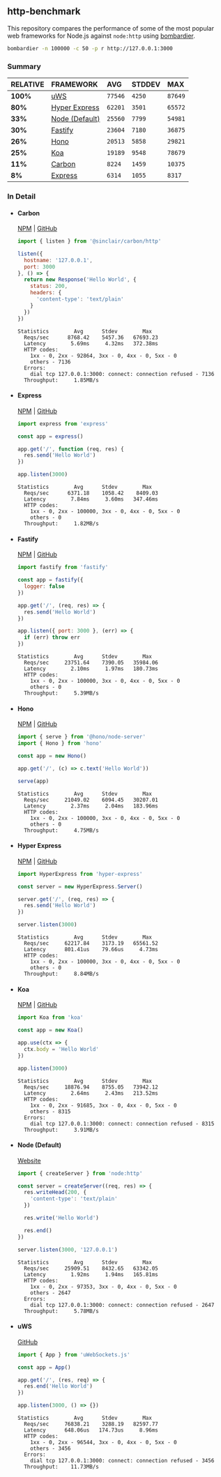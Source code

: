 ## http-benchmark

This repository compares the performance of some of the most popular web frameworks for Node.js against `node:http` using [bombardier](https://github.com/codesenberg/bombardier).

```bash
bombardier -n 100000 -c 50 -p r http://127.0.0.1:3000
```

### Summary

| RELATIVE | FRAMEWORK | AVG | STDDEV | MAX |
| :--- | :--- | :--- | :--- | :--- |
| **100%** | [uWS](#uws) | `77546` | `4250` | `87649` |
| **80%** | [Hyper Express](#hyper-express) | `62201` | `3501` | `65572` |
| **33%** | [Node (Default)](#node-default) | `25560` | `7799` | `54981` |
| **30%** | [Fastify](#fastify) | `23604` | `7180` | `36875` |
| **26%** | [Hono](#hono) | `20513` | `5858` | `29821` |
| **25%** | [Koa](#koa) | `19189` | `9548` | `78679` |
| **11%** | [Carbon](#carbon) | `8224` | `1459` | `10375` |
| **8%** | [Express](#express) | `6314` | `1055` | `8317` |


### In Detail

- #### Carbon
  [NPM](https://npmjs.com/@sinclair/carbon) | [GitHub](https://github.com/sinclairzx81/carbon)
  ```js
  import { listen } from '@sinclair/carbon/http'

  listen({
    hostname: '127.0.0.1',
    port: 3000
  }, () => {
    return new Response('Hello World', {
      status: 200,
      headers: {
        'content-type': 'text/plain'
      }
    })
  })
  ```

  ```
  Statistics        Avg      Stdev        Max
    Reqs/sec      8768.42    5457.36   67693.23
    Latency        5.69ms     4.32ms   372.38ms
    HTTP codes:
      1xx - 0, 2xx - 92864, 3xx - 0, 4xx - 0, 5xx - 0
      others - 7136
    Errors:
      dial tcp 127.0.0.1:3000: connect: connection refused - 7136
    Throughput:     1.85MB/s
  ```

- #### Express
  [NPM](https://npmjs.com/express) | [GitHub](https://github.com/expressjs/express)
  ```js
  import express from 'express'

  const app = express()

  app.get('/', function (req, res) {
    res.send('Hello World')
  })

  app.listen(3000)
  ```

  ```
  Statistics        Avg      Stdev        Max
    Reqs/sec      6371.18    1058.42    8409.03
    Latency        7.84ms     3.60ms   347.46ms
    HTTP codes:
      1xx - 0, 2xx - 100000, 3xx - 0, 4xx - 0, 5xx - 0
      others - 0
    Throughput:     1.82MB/s
  ```

- #### Fastify
  [NPM](https://npmjs.com/fastify) | [GitHub](https://github.com/fastify/fastify)
  ```js
  import fastify from 'fastify'

  const app = fastify({
    logger: false
  })

  app.get('/', (req, res) => {
    res.send('Hello World')
  })

  app.listen({ port: 3000 }, (err) => {
    if (err) throw err
  })
  ```

  ```
  Statistics        Avg      Stdev        Max
    Reqs/sec     23751.64    7390.05   35984.06
    Latency        2.10ms     1.97ms   180.73ms
    HTTP codes:
      1xx - 0, 2xx - 100000, 3xx - 0, 4xx - 0, 5xx - 0
      others - 0
    Throughput:     5.39MB/s
  ```

- #### Hono
  [NPM](https://npmjs.com/hono) | [GitHub](https://github.com/honojs/hono)
  ```js
  import { serve } from '@hono/node-server'
  import { Hono } from 'hono'

  const app = new Hono()

  app.get('/', (c) => c.text('Hello World'))

  serve(app)
  ```

  ```
  Statistics        Avg      Stdev        Max
    Reqs/sec     21049.02    6094.45   30207.01
    Latency        2.37ms     2.04ms   183.96ms
    HTTP codes:
      1xx - 0, 2xx - 100000, 3xx - 0, 4xx - 0, 5xx - 0
      others - 0
    Throughput:     4.75MB/s
  ```

- #### Hyper Express
  [NPM](https://npmjs.com/hyper-express) | [GitHub](https://github.com/kartikk221/hyper-express)
  ```js
  import HyperExpress from 'hyper-express'

  const server = new HyperExpress.Server()

  server.get('/', (req, res) => {
    res.send('Hello World')
  })

  server.listen(3000)
  ```

  ```
  Statistics        Avg      Stdev        Max
    Reqs/sec     62217.84    3173.19   65561.52
    Latency      801.41us    79.66us     4.73ms
    HTTP codes:
      1xx - 0, 2xx - 100000, 3xx - 0, 4xx - 0, 5xx - 0
      others - 0
    Throughput:     8.84MB/s
  ```

- #### Koa
  [NPM](https://npmjs.com/koa) | [GitHub](https://github.com/koajs/koa)
  ```js
  import Koa from 'koa'

  const app = new Koa()

  app.use(ctx => {
    ctx.body = 'Hello World'
  })

  app.listen(3000)
  ```

  ```
  Statistics        Avg      Stdev        Max
    Reqs/sec     18876.94    8755.05   73942.12
    Latency        2.64ms     2.43ms   213.52ms
    HTTP codes:
      1xx - 0, 2xx - 91685, 3xx - 0, 4xx - 0, 5xx - 0
      others - 8315
    Errors:
      dial tcp 127.0.0.1:3000: connect: connection refused - 8315
    Throughput:     3.91MB/s
  ```

- #### Node (Default)
  [Website](https://nodejs.org/api/http.html)
  ```js
  import { createServer } from 'node:http'

  const server = createServer((req, res) => {
    res.writeHead(200, {
      'content-type': 'text/plain'
    })

    res.write('Hello World')

    res.end()
  })

  server.listen(3000, '127.0.0.1')
  ```

  ```
  Statistics        Avg      Stdev        Max
    Reqs/sec     25909.51    8432.65   63342.05
    Latency        1.92ms     1.94ms   165.81ms
    HTTP codes:
      1xx - 0, 2xx - 97353, 3xx - 0, 4xx - 0, 5xx - 0
      others - 2647
    Errors:
      dial tcp 127.0.0.1:3000: connect: connection refused - 2647
    Throughput:     5.78MB/s
  ```

- #### uWS
  [GitHub](https://github.com/uNetworking/uWebSockets.js)
  ```js
  import { App } from 'uWebSockets.js'

  const app = App()

  app.get('/', (res, req) => {
    res.end('Hello World')
  })

  app.listen(3000, () => {})
  ```

  ```
  Statistics        Avg      Stdev        Max
    Reqs/sec     76838.21    3288.19   82597.77
    Latency      648.06us   174.73us     8.96ms
    HTTP codes:
      1xx - 0, 2xx - 96544, 3xx - 0, 4xx - 0, 5xx - 0
      others - 3456
    Errors:
      dial tcp 127.0.0.1:3000: connect: connection refused - 3456
    Throughput:    11.73MB/s
  ```


